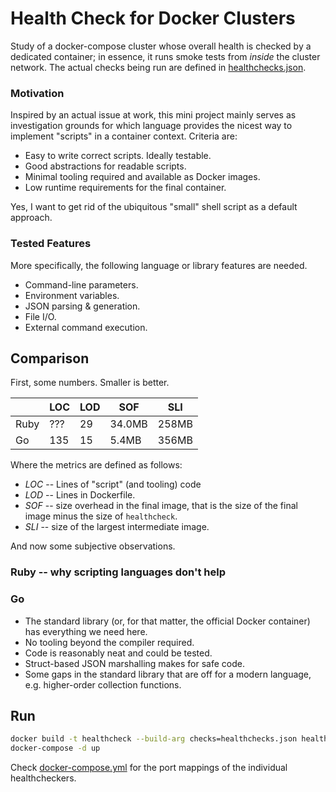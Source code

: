 # Health Check for Docker Clusters

Study of a docker-compose cluster whose overall health is checked by a 
dedicated container; in essence, it runs smoke tests from _inside_ the 
cluster network.
The actual checks being run are defined in
    [healthchecks.json](healthcheck/healthchecks.json).

### Motivation

Inspired by an actual issue at work, this mini project mainly serves as 
investigation grounds for which language provides the nicest way to 
implement "scripts" in a container context. 
Criteria are:

 - Easy to write correct scripts. Ideally testable.
 - Good abstractions for readable scripts.
 - Minimal tooling required and available as Docker images.
 - Low runtime requirements for the final container.
 
Yes, I want to get rid of the ubiquitous "small" shell script as a 
default approach.

### Tested Features

More specifically, the following language or library features are needed.

 - Command-line parameters.
 - Environment variables.
 - JSON parsing & generation.
 - File I/O.
 - External command execution. 

## Comparison

First, some numbers. Smaller is better.

|      | LOC | LOD |  SOF   |  SLI  |
|------|-----|-----|--------|-------|
| Ruby | ??? |  29 | 34.0MB | 258MB |
|  Go  | 135 |  15 |  5.4MB | 356MB |
<!-- TODO: update after Ruby is done -->
<!-- TODO: update after Go is done -->

Where the metrics are defined as follows:

 - _LOC_ -- Lines of "script" (and tooling) code
 - _LOD_ -- Lines in Dockerfile.
 - _SOF_ -- size overhead in the final image, 
     that is the size of the final image minus the size of `healthcheck`.
 - _SLI_ -- size of the largest intermediate image.

And now some subjective observations.

<!-- ### TODO: Bash -- the reference -->

### Ruby -- why scripting languages don't help

### Go

 - The standard library (or, for that matter, the official Docker container)
   has everything we need here.
 - No tooling beyond the compiler required.
 - Code is reasonably neat and could be tested.
 - Struct-based JSON marshalling makes for safe code.
 - Some gaps in the standard library that are off for a modern language,
   e.g. higher-order collection functions.

<!-- ### TODO: Kotlin Native -->

<!-- ### TODO: Crystal -->

<!-- ### TODO: Swift? -->

<!-- ### TODO: Rust? -->

<!-- ### TODO: Nim? -->

## Run

```bash
docker build -t healthcheck --build-arg checks=healthchecks.json healthcheck/
docker-compose -d up
```

Check
    [docker-compose.yml](docker-compose.yml)
for the port mappings of the individual healthcheckers.
